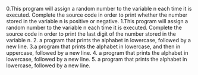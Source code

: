 0.This program will assign a random number to the variable n each time it is executed. Complete the source code in order to print whether the number stored in the variable n is positive or negative.
1.This program will assign a random number to the variable n each time it is executed. Complete the source code in order to print the last digit of the number stored in the variable n.
2. a program that prints the alphabet in lowercase, followed by a new line.
3.a program that prints the alphabet in lowercase, and then in uppercase, followed by a new line.
4. a program that prints the alphabet in lowercase, followed by a new line.
5.  a program that prints the alphabet in lowercase, followed by a new line.
